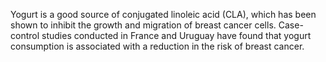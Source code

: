 

Yogurt is a good source of conjugated linoleic acid (CLA), which has been shown to inhibit the growth and migration of breast cancer cells. Case-control studies conducted in France and Uruguay have found that yogurt consumption is associated with a reduction in the risk of breast cancer.

